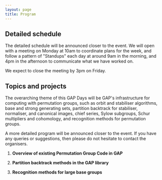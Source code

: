 ```yaml
---
layout: page
title: Program
---
```


## Detailed schedule

The detailed schedule will be announced closer to the event. We will open with a
meeting on Monday at 10am to coordinate plans for the week, and follow a pattern
of "Standups" each day at around 9am in the morning, and 4pm in the afternoon to
communicate what we have worked on.

We expect to close the meeting by 3pm on Friday.

## Topics and projects

The overarching theme of this GAP Days will be GAP's infrastructure for
computing with permutation groups, such as orbit and stabiliser algorithms, base
and strong generating sets, partition backtrack for stabiliser, normaliser, and
canonical images, chief series, Sylow subgroups, Schur multipliers and
cohomology, and recognition methods for permutation groups.

A more detailed program will be announced closer to the event. If you have any
queries or suggestions, then please do not hesitate to contact the organisers.

1. __Overview of existing Permutation Group Code in GAP__

2. __Partition backtrack methods in the GAP library__

3. __Recognition methods for large base groups__
